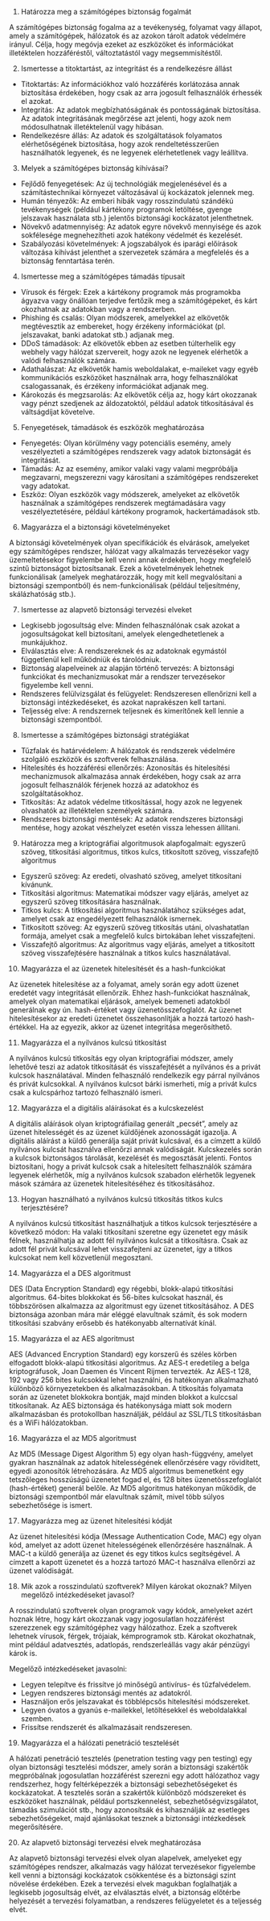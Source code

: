 1. Határozza meg a számítógépes biztonság fogalmát

A számítógépes biztonság fogalma az a tevékenység, folyamat vagy állapot, amely a számítógépek, hálózatok és az azokon tárolt adatok védelmére irányul. Célja, hogy megóvja ezeket az eszközöket és információkat illetéktelen hozzáféréstől, változtatástól vagy megsemmisítéstől.

2. Ismertesse a titoktartást, az integritást és a rendelkezésre állást
- Titoktartás: Az információkhoz való hozzáférés korlátozása annak biztosítása érdekében, hogy csak az arra jogosult felhasználók érhessék el azokat.
- Integritás: Az adatok megbízhatóságának és pontosságának biztosítása. Az adatok integritásának megőrzése azt jelenti, hogy azok nem módosulhatnak illetéktelenül vagy hibásan.
- Rendelkezésre állás: Az adatok és szolgáltatások folyamatos elérhetőségének biztosítása, hogy azok rendeltetésszerűen használhatók legyenek, és ne legyenek elérhetetlenek vagy leállítva.

3. Melyek a számítógépes biztonság kihívásai?
- Fejlődő fenyegetések: Az új technológiák megjelenésével és a számítástechnikai környezet változásával új kockázatok jelennek meg.
- Humán tényezők: Az emberi hibák vagy rosszindulatú szándékú tevékenységek (például kártékony programok letöltése, gyenge jelszavak használata stb.) jelentős biztonsági kockázatot jelenthetnek.
- Növekvő adatmennyiség: Az adatok egyre növekvő mennyisége és azok sokfélesége megnehezítheti azok hatékony védelmét és kezelését.
- Szabályozási követelmények: A jogszabályok és iparági előírások változása kihívást jelenthet a szervezetek számára a megfelelés és a biztonság fenntartása terén.
   
4. Ismertesse meg a számítógépes támadás típusait
- Vírusok és férgek: Ezek a kártékony programok más programokba ágyazva vagy önállóan terjedve fertőzik meg a számítógépeket, és kárt okozhatnak az adatokban vagy a rendszerben.
- Phishing és csalás: Olyan módszerek, amelyekkel az elkövetők megtévesztik az embereket, hogy érzékeny információkat (pl. jelszavakat, banki adatokat stb.) adjanak meg.
- DDoS támadások: Az elkövetők ebben az esetben túlterhelik egy webhely vagy hálózat szervereit, hogy azok ne legyenek elérhetők a valódi felhasználók számára.
- Adathalászat: Az elkövetők hamis weboldalakat, e-maileket vagy egyéb kommunikációs eszközöket használnak arra, hogy felhasználókat csalogassanak, és érzékeny információkat adjanak meg.
- Károkozás és megzsarolás: Az elkövetők célja az, hogy kárt okozzanak vagy pénzt szedjenek az áldozatoktól, például adatok titkosításával és váltságdíjat követelve.

5. Fenyegetések, támadások és eszközök meghatározása
- Fenyegetés: Olyan körülmény vagy potenciális esemény, amely veszélyezteti a számítógépes rendszerek vagy adatok biztonságát és integritását.
- Támadás: Az az esemény, amikor valaki vagy valami megpróbálja megzavarni, megszerezni vagy károsítani a számítógépes rendszereket vagy adatokat.
- Eszköz: Olyan eszközök vagy módszerek, amelyeket az elkövetők használnak a számítógépes rendszerek megtámadására vagy veszélyeztetésére, például kártékony programok, hackertámadások stb.

6. Magyarázza el a biztonsági követelményeket

A biztonsági követelmények olyan specifikációk és elvárások, amelyeket egy számítógépes rendszer, hálózat vagy alkalmazás tervezésekor vagy üzemeltetésekor figyelembe kell venni annak érdekében, hogy megfelelő szintű biztonságot biztosítsanak. Ezek a követelmények lehetnek funkcionálisak (amelyek meghatározzák, hogy mit kell megvalósítani a biztonsági szempontból) és nem-funkcionálisak (például teljesítmény, skálázhatóság stb.).

7. Ismertesse az alapvető biztonsági tervezési elveket
- Legkisebb jogosultság elve: Minden felhasználónak csak azokat a jogosultságokat kell biztosítani, amelyek elengedhetetlenek a munkájukhoz.
- Elválasztás elve: A rendszereknek és az adatoknak egymástól függetlenül kell működniük és tárolódniuk.
- Biztonság alapelveinek az alapján történő tervezés: A biztonsági funkciókat és mechanizmusokat már a rendszer tervezésekor figyelembe kell venni.
- Rendszeres felülvizsgálat és felügyelet: Rendszeresen ellenőrizni kell a biztonsági intézkedéseket, és azokat naprakészen kell tartani.
- Teljesség elve: A rendszernek teljesnek és kimerítőnek kell lennie a biztonsági szempontból.

8. Ismertesse a számítógépes biztonsági stratégiákat
- Tűzfalak és határvédelem: A hálózatok és rendszerek védelmére szolgáló eszközök és szoftverek felhasználása.
- Hitelesítés és hozzáférési ellenőrzés: Azonosítás és hitelesítési mechanizmusok alkalmazása annak érdekében, hogy csak az arra jogosult felhasználók férjenek hozzá az adatokhoz és szolgáltatásokhoz.
- Titkosítás: Az adatok védelme titkosítással, hogy azok ne legyenek olvashatók az illetéktelen személyek számára.
- Rendszeres biztonsági mentések: Az adatok rendszeres biztonsági mentése, hogy azokat vészhelyzet esetén vissza lehessen állítani.

9. Határozza meg a kriptográfiai algoritmusok alapfogalmait: egyszerű szöveg, titkosítási algoritmus, titkos kulcs, titkosított szöveg, visszafejtő algoritmus
- Egyszerű szöveg: Az eredeti, olvasható szöveg, amelyet titkosítani kívánunk.
- Titkosítási algoritmus: Matematikai módszer vagy eljárás, amelyet az egyszerű szöveg titkosítására használnak.
- Titkos kulcs: A titkosítási algoritmus használatához szükséges adat, amelyet csak az engedélyezett felhasználók ismernek.
- Titkosított szöveg: Az egyszerű szöveg titkosítás utáni, olvashatatlan formája, amelyet csak a megfelelő kulcs birtokában lehet visszafejteni.
- Visszafejtő algoritmus: Az algoritmus vagy eljárás, amelyet a titkosított szöveg visszafejtésére használnak a titkos kulcs használatával.
    
10. Magyarázza el az üzenetek hitelesítését és a hash-funkciókat

Az üzenetek hitelesítése az a folyamat, amely során egy adott üzenet eredetét vagy integritását ellenőrzik. Ehhez hash-funkciókat használnak, amelyek olyan matematikai eljárások, amelyek bemeneti adatokból generálnak egy ún. hash-értéket vagy üzenetösszefoglalót. Az üzenet hitelesítésekor az eredeti üzenetet összehasonlítják a hozzá tartozó hash-értékkel. Ha az egyezik, akkor az üzenet integritása megerősíthető.

11. Magyarázza el a nyilvános kulcsú titkosítást

A nyilvános kulcsú titkosítás egy olyan kriptográfiai módszer, amely lehetővé teszi az adatok titkosítását és visszafejtését a nyilvános és a privát kulcsok használatával. Minden felhasználó rendelkezik egy párral nyilvános és privát kulcsokkal. A nyilvános kulcsot bárki ismerheti, míg a privát kulcs csak a kulcspárhoz tartozó felhasználó ismeri.

12. Magyarázza el a digitális aláírásokat és a kulcskezelést

A digitális aláírások olyan kriptográfiailag generált „pecsét”, amely az üzenet hitelességét és az üzenet küldőjének azonosságát igazolja. A digitális aláírást a küldő generálja saját privát kulcsával, és a címzett a küldő nyilvános kulcsát használva ellenőrzi annak valódiságát. Kulcskezelés során a kulcsok biztonságos tárolását, kezelését és megosztását jelenti. Fontos biztosítani, hogy a privát kulcsok csak a hitelesített felhasználók számára legyenek elérhetők, míg a nyilvános kulcsok szabadon elérhetők legyenek mások számára az üzenetek hitelesítéséhez és titkosításához.

13. Hogyan használható a nyilvános kulcsú titkosítás titkos kulcs terjesztésére?

A nyilvános kulcsú titkosítást használhatjuk a titkos kulcsok terjesztésére a következő módon: Ha valaki titkosítani szeretne egy üzenetet egy másik félnek, használhatja az adott fél nyilvános kulcsát a titkosításra. Csak az adott fél privát kulcsával lehet visszafejteni az üzenetet, így a titkos kulcsokat nem kell közvetlenül megosztani.

14. Magyarázza el a DES algoritmust

DES (Data Encryption Standard) egy régebbi, blokk-alapú titkosítási algoritmus. 64-bites blokkokat és 56-bites kulcsokat használ, és többszörösen alkalmazza az algoritmust egy üzenet titkosításához. A DES biztonsága azonban mára már eléggé elavultnak számít, és sok modern titkosítási szabvány erősebb és hatékonyabb alternatívát kínál.

15. Magyarázza el az AES algoritmust

AES (Advanced Encryption Standard) egy korszerű és széles körben elfogadott blokk-alapú titkosítási algoritmus. Az AES-t eredetileg a belga kriptográfusok, Joan Daemen és Vincent Rijmen tervezték. Az AES-t 128, 192 vagy 256 bites kulcsokkal lehet használni, és hatékonyan alkalmazható különböző környezetekben és alkalmazásokban. A titkosítás folyamata során az üzenetet blokkokra bontják, majd minden blokkot a kulccsal titkosítanak. Az AES biztonsága és hatékonysága miatt sok modern alkalmazásban és protokollban használják, például az SSL/TLS titkosításban és a WiFi hálózatokban.

16. Magyarázza el az MD5 algoritmust

Az MD5 (Message Digest Algorithm 5) egy olyan hash-függvény, amelyet gyakran használnak az adatok hitelességének ellenőrzésére vagy rövidített, egyedi azonosítók létrehozására. Az MD5 algoritmus bemenetként egy tetszőleges hosszúságú üzenetet fogad el, és 128 bites üzenetösszefoglalót (hash-értéket) generál belőle. Az MD5 algoritmus hatékonyan működik, de biztonsági szempontból már elavultnak számít, mivel több súlyos sebezhetősége is ismert.

17. Magyarázza meg az üzenet hitelesítési kódját

Az üzenet hitelesítési kódja (Message Authentication Code, MAC) egy olyan kód, amelyet az adott üzenet hitelességének ellenőrzésére használnak. A MAC-t a küldő generálja az üzenet és egy titkos kulcs segítségével. A címzett a kapott üzenetet és a hozzá tartozó MAC-t használva ellenőrzi az üzenet valódiságát.

18. Mik azok a rosszindulatú szoftverek? Milyen károkat okoznak? Milyen megelőző intézkedéseket javasol?

A rosszindulatú szoftverek olyan programok vagy kódok, amelyeket azért hoznak létre, hogy kárt okozzanak vagy jogosulatlan hozzáférést szerezzenek egy számítógéphez vagy hálózathoz. Ezek a szoftverek lehetnek vírusok, férgek, trójaiak, kémprogramok stb. Károkat okozhatnak, mint például adatvesztés, adatlopás, rendszerleállás vagy akár pénzügyi károk is.

Megelőző intézkedéseket javasolni:

- Legyen telepítve és frissítve jó minőségű antivírus- és tűzfalvédelem.
- Legyen rendszeres biztonsági mentés az adatokról.
- Használjon erős jelszavakat és többlépcsős hitelesítési módszereket.
- Legyen óvatos a gyanús e-mailekkel, letöltésekkel és weboldalakkal szemben.
- Frissítse rendszerét és alkalmazásait rendszeresen.

19. Magyarázza el a hálózati penetráció tesztelését

A hálózati penetráció tesztelés (penetration testing vagy pen testing) egy olyan biztonsági tesztelési módszer, amely során a biztonsági szakértők megpróbálnak jogosulatlan hozzáférést szerezni egy adott hálózathoz vagy rendszerhez, hogy feltérképezzék a biztonsági sebezhetőségeket és kockázatokat. A tesztelés során a szakértők különböző módszereket és eszközöket használnak, például portszkennelést, sebezhetőségvizsgálatot, támadás szimulációt stb., hogy azonosítsák és kihasználják az esetleges sebezhetőségeket, majd ajánlásokat tesznek a biztonsági intézkedések megerősítésére.

20. Az alapvető biztonsági tervezési elvek meghatározása

Az alapvető biztonsági tervezési elvek olyan alapelvek, amelyeket egy számítógépes rendszer, alkalmazás vagy hálózat tervezésekor figyelembe kell venni a biztonsági kockázatok csökkentése és a biztonsági szint növelése érdekében. Ezek a tervezési elvek magukban foglalhatják a legkisebb jogosultság elvét, az elválasztás elvét, a biztonság előtérbe helyezését a tervezési folyamatban, a rendszeres felügyeletet és a teljesség elvét.

